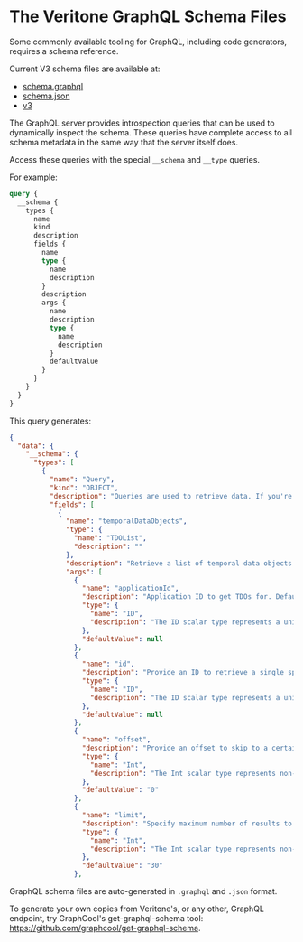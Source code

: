 # The Veritone GraphQL Schema Files

Some commonly available tooling for GraphQL, including code generators,
requires a schema reference.

Current V3 schema files are available at:
* [schema.graphql](/apis/schema/v3/schema.graphql)
* [schema.json](/apis/schema/v3/schema.json)
* [v3](/apis/schema/v3.json)

The GraphQL server provides introspection queries that can be used to
dynamically inspect the schema. These queries have complete access to
all schema metadata in the same way that the server itself does.

Access these queries with the special `__schema` and `__type` queries.

For example:
```graphql
query {
  __schema {
    types {
      name
      kind
      description
      fields {
        name
        type {
          name
          description
        }
        description
        args {
          name
          description
          type {
            name
            description
          }
          defaultValue
        }
      }
    }
  }
}
```

This query generates:
```json
{
  "data": {
    "__schema": {
      "types": [
        {
          "name": "Query",
          "kind": "OBJECT",
          "description": "Queries are used to retrieve data. If you're new to our API,\ntry the me query to explore the information you have access to.\nHit ctrl-space at any time to activate field completion hints, and\nmouse over a field or parameter to see its documentation.",
          "fields": [
            {
              "name": "temporalDataObjects",
              "type": {
                "name": "TDOList",
                "description": ""
              },
              "description": "Retrieve a list of temporal data objects.",
              "args": [
                {
                  "name": "applicationId",
                  "description": "Application ID to get TDOs for. Defaults to the user's own application.",
                  "type": {
                    "name": "ID",
                    "description": "The ID scalar type represents a unique identifier, often used to refetch an object or as key for a cache. The ID type appears in a JSON response as a String; however, it is not intended to be human-readable. When expected as an input type, any string (such as \"4\") or integer (such as 4) input value will be accepted as an ID."
                  },
                  "defaultValue": null
                },
                {
                  "name": "id",
                  "description": "Provide an ID to retrieve a single specific TDO.",
                  "type": {
                    "name": "ID",
                    "description": "The ID scalar type represents a unique identifier, often used to refetch an object or as key for a cache. The ID type appears in a JSON response as a String; however, it is not intended to be human-readable. When expected as an input type, any string (such as \"4\") or integer (such as 4) input value will be accepted as an ID."
                  },
                  "defaultValue": null
                },
                {
                  "name": "offset",
                  "description": "Provide an offset to skip to a certain element in the result, for paging.",
                  "type": {
                    "name": "Int",
                    "description": "The Int scalar type represents non-fractional signed whole numeric values. Int can represent values between -(2^31) and 2^31 - 1. "
                  },
                  "defaultValue": "0"
                },
                {
                  "name": "limit",
                  "description": "Specify maximum number of results to retrieve in this result. Page size.",
                  "type": {
                    "name": "Int",
                    "description": "The Int scalar type represents non-fractional signed whole numeric values. Int can represent values between -(2^31) and 2^31 - 1. "
                  },
                  "defaultValue": "30"
                },
```

GraphQL schema files are auto-generated in `.graphql` and `.json` format.



To generate your own copies from Veritone's, or any other, GraphQL endpoint, try GraphCool's get-graphql-schema tool:  https://github.com/graphcool/get-graphql-schema.
